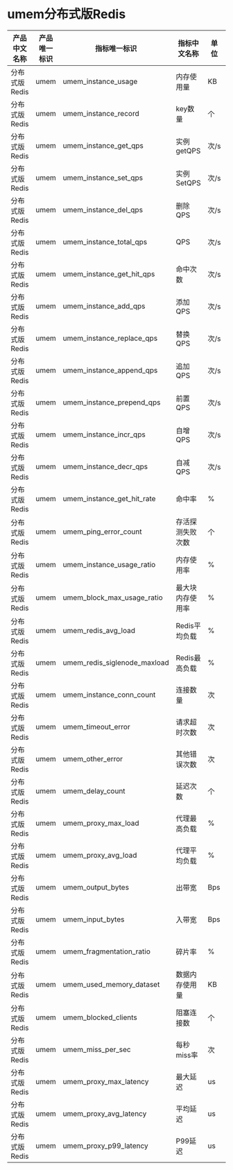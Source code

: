 # umem分布式版Redis

| 产品中文名称    | 产品唯一标识 | 指标唯一标识                       | 指标中文名称    | 单位  | 备注 |
|-----------|--------|------------------------------|-----------|-----|----|
| 分布式版Redis | umem   | umem_instance_usage          | 内存使用量     | KB  |    |
| 分布式版Redis | umem   | umem_instance_record         | key数量     | 个   |    |
| 分布式版Redis | umem   | umem_instance_get_qps        | 实例getQPS  | 次/s |    |
| 分布式版Redis | umem   | umem_instance_set_qps        | 实例SetQPS  | 次/s |    |
| 分布式版Redis | umem   | umem_instance_del_qps        | 删除QPS     | 次/s |    |
| 分布式版Redis | umem   | umem_instance_total_qps      | QPS       | 次/s |    |
| 分布式版Redis | umem   | umem_instance_get_hit_qps    | 命中次数      | 次/s |    |
| 分布式版Redis | umem   | umem_instance_add_qps        | 添加QPS     | 次/s |    |
| 分布式版Redis | umem   | umem_instance_replace_qps    | 替换QPS     | 次/s |    |
| 分布式版Redis | umem   | umem_instance_append_qps     | 追加QPS     | 次/s |    |
| 分布式版Redis | umem   | umem_instance_prepend_qps    | 前置QPS     | 次/s |    |
| 分布式版Redis | umem   | umem_instance_incr_qps       | 自增QPS     | 次/s |    |
| 分布式版Redis | umem   | umem_instance_decr_qps       | 自减QPS     | 次/s |    |
| 分布式版Redis | umem   | umem_instance_get_hit_rate   | 命中率       | %   |    |
| 分布式版Redis | umem   | umem_ping_error_count        | 存活探测失败次数  | 个   |    |
| 分布式版Redis | umem   | umem_instance_usage_ratio    | 内存使用率     | %   |    |
| 分布式版Redis | umem   | umem_block_max_usage_ratio   | 最大块内存使用率  | %   |    |
| 分布式版Redis | umem   | umem_redis_avg_load          | Redis平均负载 | %   |    |
| 分布式版Redis | umem   | umem_redis_siglenode_maxload | Redis最高负载 | %   |    |
| 分布式版Redis | umem   | umem_instance_conn_count     | 连接数量      | 次   |    |
| 分布式版Redis | umem   | umem_timeout_error           | 请求超时次数    | 次   |    |
| 分布式版Redis | umem   | umem_other_error             | 其他错误次数    | 次   |    |
| 分布式版Redis | umem   | umem_delay_count             | 延迟次数      | 个   |    |
| 分布式版Redis | umem   | umem_proxy_max_load          | 代理最高负载    | %   |    |
| 分布式版Redis | umem   | umem_proxy_avg_load          | 代理平均负载    | %   |    |
| 分布式版Redis | umem   | umem_output_bytes            | 出带宽       | Bps |    |
| 分布式版Redis | umem   | umem_input_bytes             | 入带宽       | Bps |    |
| 分布式版Redis | umem   | umem_fragmentation_ratio     | 碎片率       | %   |    |
| 分布式版Redis | umem   | umem_used_memory_dataset     | 数据内存使用量   | KB  |    |
| 分布式版Redis | umem   | umem_blocked_clients         | 阻塞连接数     | 个   |    |
| 分布式版Redis | umem   | umem_miss_per_sec            | 每秒miss率   | 次   |    |
| 分布式版Redis | umem   | umem_proxy_max_latency       | 最大延迟      | us  |    |
| 分布式版Redis | umem   | umem_proxy_avg_latency       | 平均延迟      | us  |    |
| 分布式版Redis | umem   | umem_proxy_p99_latency       | P99延迟     | us  |    |
